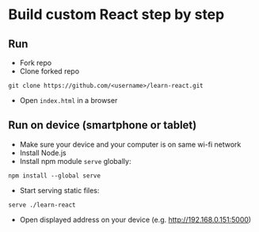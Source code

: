 # Build custom React step by step

## Run
* Fork repo 
* Clone forked repo
```
git clone https://github.com/<username>/learn-react.git
```
* Open `index.html` in a browser


## Run on device (smartphone or tablet)
* Make sure your device and your computer is on same wi-fi network
* Install Node.js
* Install npm module `serve` globally:
```
npm install --global serve
```
* Start serving static files:
```
serve ./learn-react
```
* Open displayed address on your device (e.g. http://192.168.0.151:5000)